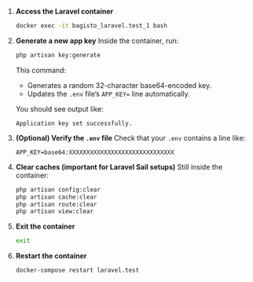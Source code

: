 1. **Access the Laravel container**

   ```bash
   docker exec -it bagisto_laravel.test_1 bash
   ```

2. **Generate a new app key**
   Inside the container, run:

   ```bash
   php artisan key:generate
   ```

   This command:

   * Generates a random 32-character base64-encoded key.
   * Updates the `.env` file’s `APP_KEY=` line automatically.

   You should see output like:

   ```
   Application key set successfully.
   ```

3. **(Optional) Verify the `.env` file**
   Check that your `.env` contains a line like:

   ```
   APP_KEY=base64:XXXXXXXXXXXXXXXXXXXXXXXXXXXXXX
   ```

4. **Clear caches (important for Laravel Sail setups)**
   Still inside the container:

   ```bash
   php artisan config:clear
   php artisan cache:clear
   php artisan route:clear
   php artisan view:clear
   ```

5. **Exit the container**

   ```bash
   exit
   ```

6. **Restart the container**

   ```bash
   docker-compose restart laravel.test
   ```